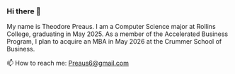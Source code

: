 ### Hi there 👋

My name is Theodore Preaus. I am a Computer Science major at Rollins College, graduating in May 2025. As a member of the Accelerated Business Program, I plan to acquire an MBA in May 2026 at the Crummer School of Business.

📫 How to reach me: Preaus6@gmail.com


<!--
**Tpreaus/Tpreaus** is a ✨ _special_ ✨ repository because its `README.md` (this file) appears on your GitHub profile.

Here are some ideas to get you started:
<br> ⚡ Fun fact: I am a part of the Rollins Men's Crew Team
- 🔭 I’m currently working on ...
- 🌱 I’m currently learning ...
- 👯 I’m looking to collaborate on ...
- 🤔 I’m looking for help with ...
- 💬 Ask me about ...
- 📫 How to reach me: ...
- 😄 Pronouns: ...
- ⚡ Fun fact: ...
-->
